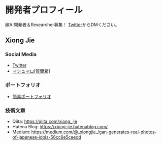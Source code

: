 # 開発者プロフィール
嫁AI開発者＆Researcher募集！
[Twitter](https://twitter.com/_xiongjie_)からDMください。

## Xiong Jie
### Social Media
* [Twitter](https://twitter.com/_xiongjie_)
* [マシュマロ[質問箱]](https://marshmallow-qa.com/_xiongjie_?utm_medium=url_text&utm_source=promotion)
### ポートフォリオ
* [簡易ポートフォリオ](https://togetter.com/li/1440582)

### 技術文章
* Qiita: https://qiita.com/xiong_jie
* Hatena Blog: https://xiong-jie.hatenablog.com/
* Medium: https://medium.com/@_xiongjie_/gan-generates-real-photos-of-japanese-idols-56cc9e5ceedd